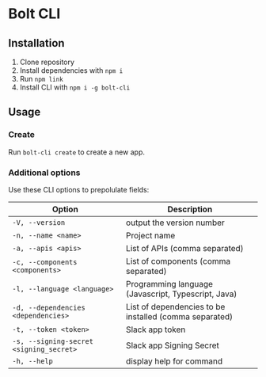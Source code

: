 # Bolt CLI

## Installation

1. Clone repository
2. Install dependencies with `npm i`
3. Run `npm link`
4. Install CLI with `npm i -g bolt-cli`

## Usage

### Create

Run `bolt-cli create` to create a new app.

### Additional options

Use these CLI options to prepolulate fields:

| **Option**                             | **Description**                                        |
| -------------------------------------- | ------------------------------------------------------ |
|`-V, --version`                         | output the version number                              |
|`-n, --name <name>`                     | Project name                                           |
|`-a, --apis <apis>`                     | List of APIs (comma separated)                         |
|`-c, --components <components>`         | List of components (comma separated)                   |
|`-l, --language <language>`             | Programming language (Javascript, Typescript, Java)    |
|`-d, --dependencies <dependencies>`     | List of dependencies to be installed (comma separated) |
|`-t, --token <token>`                   | Slack app token                                        |
|`-s, --signing-secret <signing_secret>` | Slack app Signing Secret                               |
|`-h, --help`                            | display help for command                               |
